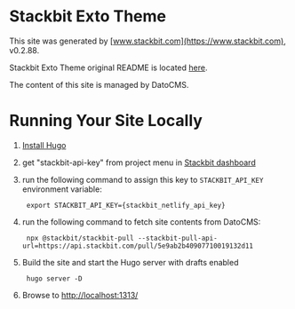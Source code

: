 # Stackbit Exto Theme

This site was generated by [www.stackbit.com](https://www.stackbit.com), v0.2.88.

Stackbit Exto Theme original README is located [here](./README.theme.md).

The content of this site is managed by DatoCMS.

# Running Your Site Locally

1. [Install Hugo](https://gohugo.io/getting-started/quick-start/#step-1-install-hugo)

1. get "stackbit-api-key" from project menu in [Stackbit dashboard](https://app.stackbit.com/dashboard)

1. run the following command to assign this key to `STACKBIT_API_KEY` environment variable:

        export STACKBIT_API_KEY={stackbit_netlify_api_key}

1. run the following command to fetch site contents from DatoCMS:

        npx @stackbit/stackbit-pull --stackbit-pull-api-url=https://api.stackbit.com/pull/5e9ab2b40907710019132d11

1. Build the site and start the Hugo server with drafts enabled

        hugo server -D

1. Browse to [http://localhost:1313/](http://localhost:1313/)
